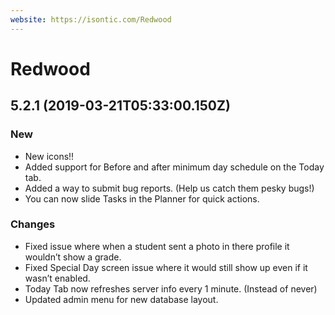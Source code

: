```yaml
---
website: https://isontic.com/Redwood
---
```


# Redwood

## 5.2.1 (2019-03-21T05:33:00.150Z)

### New

- New icons!!
- Added support for Before and after minimum day schedule on the Today tab.
- Added a way to submit bug reports. (Help us catch them pesky bugs!)
- You can now slide Tasks in the Planner for quick actions.

### Changes

- Fixed issue where when a student sent a photo in there profile it wouldn’t show a grade.
- Fixed Special Day screen issue where it would still show up even if it wasn’t enabled.
- Today Tab now refreshes server info every 1 minute. (Instead of never)
- Updated admin menu for new database layout.
